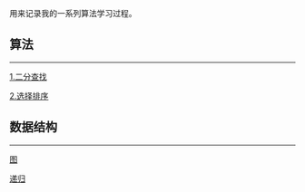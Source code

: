 用来记录我的一系列算法学习过程。

## 算法

---

[1.二分查找](https://github.com/12bitsD/MyAlog/blob/main/二分查找法-算法.md)

[2.选择排序]()

## 数据结构

---

[图](https://github.com/12bitsD/MyAlog/blob/main/图graph-数据结构.md)

[递归]()

